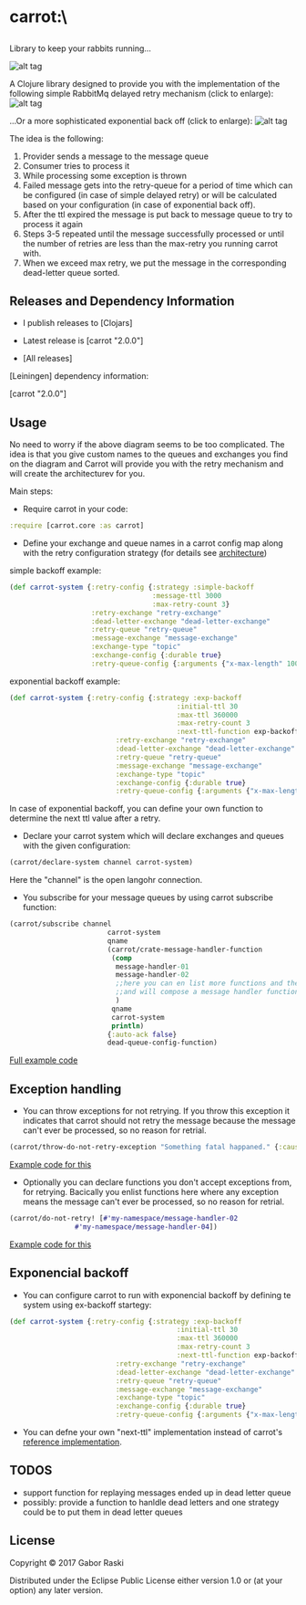 # carrot:\

##

Library to keep your rabbits running...

![alt tag](https://cloud.githubusercontent.com/assets/3204818/23513284/5d24a108-ff5b-11e6-8f0d-12126f820385.png)

A Clojure library designed to provide you with the implementation of the following simple RabbitMq delayed retry mechanism (click to enlarge):
![alt tag](https://cloud.githubusercontent.com/assets/3204818/23512162/99eec068-ff57-11e6-9176-a883f79a9e22.png)

...Or a more sophisticated exponential back off (click to enlarge):
![alt tag](https://cloud.githubusercontent.com/assets/3204818/24652414/aede3878-1929-11e7-8378-3ca3a1e4d22c.png)

The idea is the following:

1. Provider sends a message to the message queue
2. Consumer tries to process it
3. While processing some exception is thrown
4. Failed message gets into the retry-queue for a period of time which can be configured (in case of simple delayed retry) or will be calculated based on your configuration (in case of exponential back off).
5. After the ttl expired the message is put back to message queue to try to process it again
6. Steps 3-5 repeated until the message successfully processed or until the number of retries are less than the max-retry you running carrot with.
7. When we exceed max retry, we put the message in the corresponding dead-letter queue sorted.

## Releases and Dependency Information

* I publish releases to [Clojars]

* Latest release is [carrot "2.0.0"]

* [All releases]

[Leiningen] dependency information:

   [carrot "2.0.0"]

## Usage

No need to worry if the above diagram seems to be too complicated. The idea is that you give custom names to the queues and exchanges you find on the diagram and Carrot will provide you with the retry mechanism and will create the architecturev for you.

Main steps:

- Require carrot in your code:

```clojure
:require [carrot.core :as carrot]
```
- Define your exchange and queue names in a carrot config map along with the retry configuration strategy (for details see [architecture](https://cloud.githubusercontent.com/assets/3204818/23512162/99eec068-ff57-11e6-9176-a883f79a9e22.png))

simple backoff example:

```clojure
(def carrot-system {:retry-config {:strategy :simple-backoff
                                   :message-ttl 3000
                                   :max-retry-count 3}
                    :retry-exchange "retry-exchange"
                    :dead-letter-exchange "dead-letter-exchange"
                    :retry-queue "retry-queue"
                    :message-exchange "message-exchange"
                    :exchange-type "topic"
                    :exchange-config {:durable true}
                    :retry-queue-config {:arguments {"x-max-length" 1000}}})
```
exponential backoff example:

```clojure
(def carrot-system {:retry-config {:strategy :exp-backoff
                                         :initial-ttl 30
                                         :max-ttl 360000
                                         :max-retry-count 3
                                         :next-ttl-function exp-backoff-carrot/next-ttl}
                          :retry-exchange "retry-exchange"
                          :dead-letter-exchange "dead-letter-exchange"
                          :retry-queue "retry-queue"
                          :message-exchange "message-exchange"
                          :exchange-type "topic"
                          :exchange-config {:durable true}
                          :retry-queue-config {:arguments {"x-max-length" 1000}}})
```

In case of exponential backoff, you can define your own function to determine the next ttl value after a retry.


- Declare your carrot system which will declare exchanges and queues with the given configuration:
```clojure
(carrot/declare-system channel carrot-system)
 ```
 Here the "channel" is the open langohr connection.

- You subscribe for your message queues by using carrot subscribe function:
```clojure
(carrot/subscribe channel
                        carrot-system
                        qname
                        (carrot/crate-message-handler-function
                         (comp
                          message-handler-01
                          message-handler-02
                          ;;here you can en list more functions and they will be threaded in order via threading macr
                          ;;and will compose a message handler function
                          )
                         qname
                         carrot-system
                         println)
                        {:auto-ack false}
                        dead-queue-config-function)
```
[Full example code](src/carrot/examples/example.clj)

## Exception handling
- You  can throw exceptions for not retrying. If you throw this exception it indicates that carrot should not retry the message because the message can't ever be processed, so no reason for retrial.

```clojure
(carrot/throw-do-not-retry-exception "Something fatal happaned." {:cause "The message can not be processed."})
```
[Example code for this](src/carrot/examples/example_with_no_retry_exception.clj)

- Optionally you  can declare functions you don't accept exceptions from, for retrying. Bacically you enlist functions here where any exception means the message can't ever be processed, so no reason for retrial.

```clojure
(carrot/do-not-retry! [#'my-namespace/message-handler-02
                #'my-namespace/message-handler-04])

```
[Example code for this](src/carrot/examples/example_without_retry.clj)

## Exponencial backoff
- You can configure carrot to run with exponencial backoff by defining te system using ex-backoff startegy:

```clojure
(def carrot-system {:retry-config {:strategy :exp-backoff
                                         :initial-ttl 30
                                         :max-ttl 360000
                                         :max-retry-count 3
                                         :next-ttl-function exp-backoff-carrot/next-ttl}
                          :retry-exchange "retry-exchange"
                          :dead-letter-exchange "dead-letter-exchange"
                          :retry-queue "retry-queue"
                          :message-exchange "message-exchange"
                          :exchange-type "topic"
                          :exchange-config {:durable true}
                          :retry-queue-config {:arguments {"x-max-length" 1000}}})
```
- You can defne your own "next-ttl" implementation instead of carrot's [reference implementation](https://github.com/raskig/carrot/blob/master/src/carrot/exp_backoff.clj#L8).

## TODOS
- support function for replaying messages ended up in dead letter queue
- possibly: provide a function to hanldle dead letters and one strategy could be to put them in dead letter queues

## License

Copyright © 2017 Gabor Raski

Distributed under the Eclipse Public License either version 1.0 or (at
your option) any later version.
